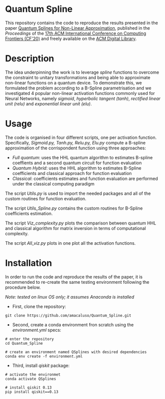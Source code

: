 # Quantum Spline

This repository contains the code to reproduce the results presented in the paper 
[Quantum Splines for Non-Linear Approximation](https://dl.acm.org/doi/pdf/10.1145/3387902.3394032),
published in the *Proceedings* of the 
[17th ACM International Conference on Computing Frontiers (CF'20)](http://www.computingfrontiers.org/2020/) 
and freely available on the [ACM Digital Library](https://dl.acm.org/doi/abs/10.1145/3387902.3394032).

# Description

The idea underpinning the work is to leverage *spline* functions to overcome the constraint to unitary transformations
and being able to approximate non-linear functions on a quantum device. To demonstrate this, we formulated the problem
according to a B-Spline parametrisation and we investigated 4 popular non-linear activation functions commonly used for Neural Networks, 
namely *sigmoid*, *hyperbolic tangent (tanh)*, *rectified linear unit (relu)* and *exponential linear unit (elu)*.

# Usage

The code is organised in four different scripts, one per activation function. 
Specifically, *Sigmoid.py, Tanh.py, Relu.py, Elu.py* compute a B-spline approximation of the corrispondent function using three approaches: 
- *Full quantum*: uses the HHL quantum algorithm to estimates B-spline coeffients and a second quantum circuit for function evaluation
- *Quantum Hybrid*: uses the HHL algorithm to estimates B-Spline coefficients and classical approach for function evaluation
- *Classical*: coefficients estimates and function evaluation are performed under the classical computing paradigm

The script *Utils.py* is used to import the needed packages and all of the custom routines for function evaluation.

The script *Utils_Spline.py* contains the custom routines for B-Spline coefficients estimation.

The script *Viz_complexity.py* plots the comparison between quantum HHL and classical algorithm for matrix inversion in terms of computational complexity.

The script *All_viz.py* plots in one plot all the activation functions.

# Installation

In order to run the code and reproduce the results of the paper, it is recommended to re-create the same testing environment following the procedure below.

*Note: tested on linux OS only; it assumes Anaconda is installed*

 - First, clone the repository:
 
 `git clone https://github.com/amacaluso/Quantum_Spline.git`
 
  - Second, create a conda environment fron scratch using the *environment.yml* specs:
  
  ```
# enter the repository
cd Quantum_Spline

# create an environment named QSplines with desired dependencies
conda env create -f environment.yml 
```
 - Third, install *qiskit* package:
 
 ```angular2
# activate the environmet
conda activate QSplines

# install qiskit 0.13
pip install qiskit==0.13
```

